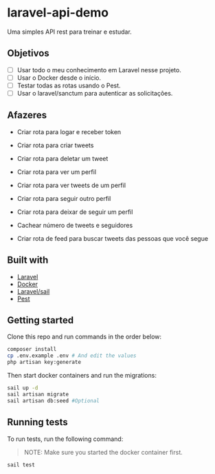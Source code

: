 # laravel-api-demo

Uma simples API rest para treinar e estudar.

## Objetivos

- [ ] Usar todo o meu conhecimento em Laravel nesse projeto.
- [ ] Usar o Docker desde o início.
- [ ] Testar todas as rotas usando o Pest.
- [ ] Usar o laravel/sanctum para autenticar as solicitações.

## Afazeres

- Criar rota para logar e receber token

- Criar rota para criar tweets
- Criar rota para deletar um tweet

- Criar rota para ver um perfil
- Criar rota para ver tweets de um perfil
- Criar rota para seguir outro perfil
- Criar rota para deixar de seguir um perfil

- Cachear número de tweets e seguidores
- Criar rota de feed para buscar tweets das pessoas que você segue

## Built with

- [Laravel](https://laravel.com/)
- [Docker](https://docker.com/)
- [Laravel/sail](https://laravel.com/docs/8.x/sail)
- [Pest](https://pestphp.com/)

## Getting started

Clone this repo and run commands in the order below:

```bash
composer install
cp .env.example .env # And edit the values
php artisan key:generate
```

Then start docker containers and run the migrations:

```bash
sail up -d
sail artisan migrate
sail artisan db:seed #Optional
```

## Running tests

To run tests, run the following command:

> NOTE: Make sure you started the docker container first.

```bash
sail test
```
